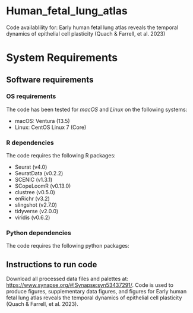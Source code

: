 # Human_fetal_lung_atlas
Code availablility for: Early human fetal lung atlas reveals the temporal dynamics of epithelial cell plasticity (Quach &amp; Farrell, et al. 2023)

# System Requirements

## Software requirements

### OS requirements
The code has been tested for _macOS_ and _Linux_ on the following systems:
* macOS: Ventura (13.5)
* Linux: CentOS Linux 7 (Core)

### R dependencies
The code requires the following R packages:
* Seurat (v4.0)
* SeuratData (v0.2.2)
* SCENIC (v1.3.1)
* SCopeLoomR (v0.13.0)
* clustree (v0.5.0)
* enRichr (v3.2)
* slingshot (v2.7.0)
* tidyverse (v2.0.0)
* viridis (v0.6.2)

### Python dependencies
The code requires the following python packages:

## Instructions to run code
Download all processed data files and palettes at: https://www.synapse.org/#!Synapse:syn53437291/. Code is used to produce figures, supplementary data figures, and figures for Early human fetal lung atlas reveals the temporal dynamics of epithelial cell plasticity (Quach &amp; Farrell, et al. 2023).

